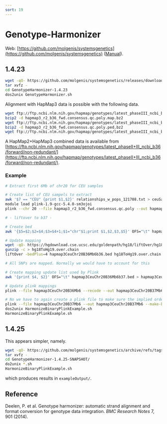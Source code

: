 ```yaml
---
sort: 19
---
```


# Genotype-Harmonizer

Web: [https://github.com/molgenis/systemsgenetics](https://github.com/molgenis/systemsgenetics) ([Manual](https://github.com/molgenis/systemsgenetics/wiki/Genotype-Harmonizer)).

## 1.4.23

```bash
wget -qO- https://github.com/molgenis/systemsgenetics/releases/download/1.4.0_20-8.1/GenotypeHarmonizer-1.4.23-dist.tar.gz | \
tar xvfz -
cd GenotypeHarmonizer-1.4.23
dos2unix GenotypeHarmonizer.sh
```

Alignment with HapMap3 data is possible with the following data.

```bash
wget ftp://ftp.ncbi.nlm.nih.gov/hapmap/genotypes/latest_phaseIII_ncbi_b36/plink_format/hapmap3_r2_b36_fwd.consensus.qc.poly.map.bz2
bzip2 -d hapmap3_r2_b36_fwd.consensus.qc.poly.map.bz2
wget ftp://ftp.ncbi.nlm.nih.gov/hapmap/genotypes/latest_phaseIII_ncbi_b36/plink_format/hapmap3_r2_b36_fwd.consensus.qc.poly.ped.bz2
bzip2 -d hapmap3_r2_b36_fwd.consensus.qc.poly.ped.bz2
wget ftp://ftp.ncbi.nlm.nih.gov/hapmap/genotypes/latest_phaseIII_ncbi_b36/plink_format/relationships_w_pops_121708.txt
```

A HapMap2+HapMap3 combined data is available from [https://ftp.ncbi.nlm.nih.gov/hapmap/genotypes/latest_phaseII+III_ncbi_b36/forward/non-redundant/](https://ftp.ncbi.nlm.nih.gov/hapmap/genotypes/latest_phaseII+III_ncbi_b36/forward/non-redundant/).

### Example

```bash
# Extract first 6Mb of chr20 for CEU samples

# Create list of CEU sampels to extract
awk '$7 == "CEU" {print $1,$2}' relationships_w_pops_121708.txt > ceuSamples.txt
module load plink-1.9-gcc-5.4.0-sm3ojoi
plink --chr 20 --file hapmap3_r2_b36_fwd.consensus.qc.poly --out hapmap3CeuChr20B36Mb6 --from-mb 0 --to-mb 6 --recode --keep ceuSamples.txt

# - liftover to b37 -

# Create bed
awk '{$5=$2;$2=$4;$3=$4+1;$1="chr"$1;print $1,$2,$3,$5}' OFS="\t" hapmap3CeuChr20B36Mb6.map > hapmap3CeuChr20B36Mb6b36.bed

# Update mapping
wget -qO- https://hgdownload.cse.ucsc.edu/goldenpath/hg18/liftOver/hg18ToHg19.over.chain.gz | \
gunzip -c > hg18ToHg19.over.chain
liftOver -bedPlus=4 hapmap3CeuChr20B36Mb6b36.bed hg18ToHg19.over.chain hapmap3CeuChr20B36Mb6b37.bed hapmap3CeuChr20B36Mb6unmapped.txt

# All SNPs are mapped. Normally we would have to account for this

# Create mapping update list used by Plink
awk '{print $4, $2}' OFS="\t" hapmap3CeuChr20B36Mb6b37.bed > hapmap3CeuChr20B36Mb6b37.txt

# Update plink mappings
plink --file hapmap3CeuChr20B36Mb6 --recode --out hapmap3CeuChr20B37Mb6 --update-map hapmap3CeuChr20B36Mb6b37.txt

# No we have to again create a plink file to make sure the implied order is correct after liftover.
plink --file hapmap3CeuChr20B37Mb6 --out hapmap3CeuChr20B37Mb6 --make-bed
dos2unix HarmonizeBinaryPlinkExample.sh
HarmonizeBinaryPlinkExample.sh
```

## 1.4.25

This appears simpler, namely.

```bash
wget -qO- https://github.com/molgenis/systemsgenetics/archive/refs/tags/GH_1.4.25.tar.gz | x
tar xvfz -
cd GenotypeHarmonizer-1.4.25-SNAPSHOT/
do2unix *.sh
HarmonizeBinaryPlinkExample.sh
```

which produces results in `exampleOutput/`.

## Reference

Deelen, P. et al. Genotype harmonizer: automatic strand alignment and format conversion for genotype data integration. _BMC Research Notes_ 7, 901 (2014).
